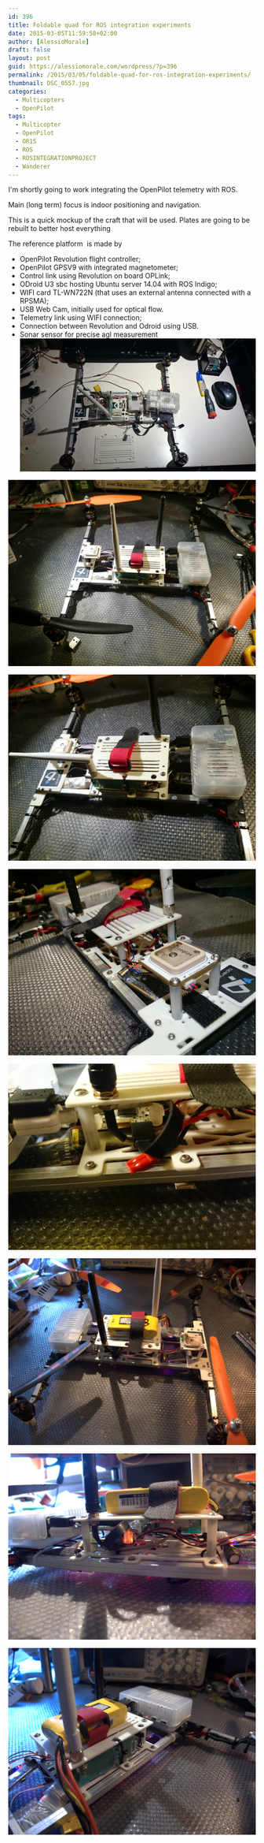 ```yaml
---
id: 396
title: Foldable quad for ROS integration experiments
date: 2015-03-05T11:59:58+02:00
author: [AlessioMorale]
draft: false
layout: post
guid: https://alessiomorale.com/wordpress/?p=396
permalink: /2015/03/05/foldable-quad-for-ros-integration-experiments/
thumbnail: DSC_0557.jpg
categories:
  - Multicopters
  - OpenPilot
tags:
  - Multicopter
  - OpenPilot
  - OR15
  - ROS
  - ROSINTEGRATIONPROJECT
  - Wanderer
---
```


I'm shortly going to work integrating the OpenPilot telemetry with ROS.

Main (long term) focus is indoor positioning and navigation.

This is a quick mockup of the craft that will be used. Plates are going to be rebuilt to better host everything

The reference platform  is made by

- OpenPilot Revolution flight controller;
- OpenPilot GPSV9 with integrated magnetometer;
- Control link using Revolution on board OPLink;
- ODroid U3 sbc hosting Ubuntu server 14.04 with ROS Indigo;
- WIFI card TL-WN722N (that uses an external antenna connected with a RPSMA);
- USB Web Cam, initially used for optical flow.
- Telemetry link using WIFI connection;
- Connection between Revolution and Odroid using USB.
- Sonar sensor for precise agl measurement
  ![](DSC_000001.jpg)

![](DSC_0554.jpg)

![](DSC_0555.jpg)

![](DSC_0557.jpg)

![](DSC_0559.jpg)

![](P1020406.jpg)

![](P1020407.jpg)

![](P1020408.jpg)
